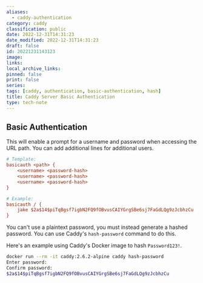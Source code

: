 ```yaml
---
aliases:
  - caddy-authentication
category: caddy
classification: public
date: 2022-12-31T14:31:23
date_modified: 2022-12-31T14:31:23
draft: false
id: 20221231143123
image: 
links: 
local_archive_links: 
pinned: false
print: false
series: 
tags: [caddy, authentication, basic-authentication, hash]
title: Caddy Server Basic Authentication
type: tech-note
---
```


## Basic Authentication

This will enable a prompt for a username and password when accessing the URL path. You can add additional lines for additional users.

```ini
# Template:
basicauth <path> {
    <username> <password-hash>
    <username> <password-hash>
    <username> <password-hash>
}

# Example:
basicauth / {
    jake $2a$14$piTqBgsf7igbN2FQ9fOBvusCAIYGrgSBe6sj7FaGdLQg9zJcbhzCu
}
```

You can't use a plaintext password, you must instead generate a hashed password. You can use Caddy's `hash-password` command to do this. 

Here's an example using Caddy's Docker image to hash `Password123!`.

```sh
docker run --rm -it caddy:2.6.2-alpine caddy hash-password
Enter password:
Confirm password:
$2a$14$piTqBgsf7igbN2FQ9fOBvusCAIYGrgSBe6sj7FaGdLQg9zJcbhzCu
```

